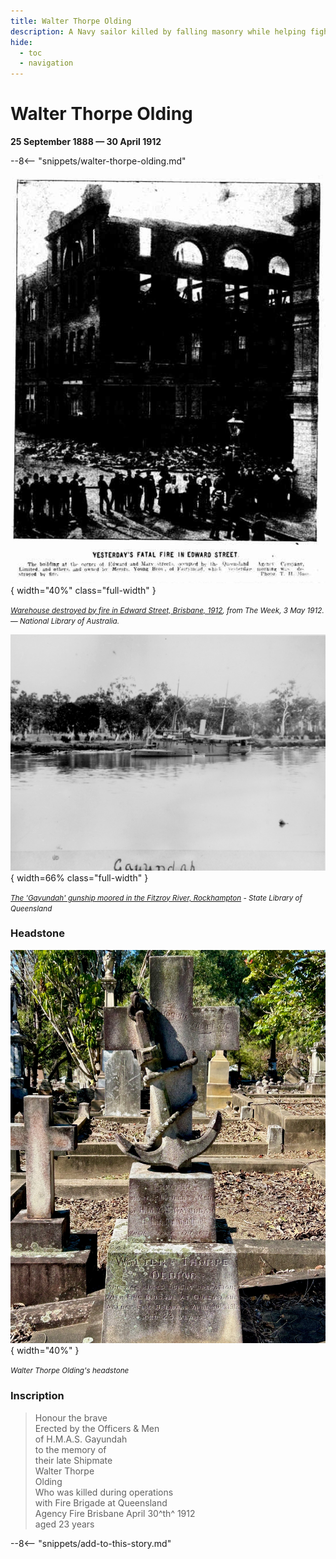```yaml
---
title: Walter Thorpe Olding
description: A Navy sailor killed by falling masonry while helping fight a fire in Brisbane
hide:
  - toc
  - navigation 
---
```


# Walter Thorpe Olding

**25 September 1888 — 30 April 1912**

--8<-- "snippets/walter-thorpe-olding.md"

![Warehouse destroyed by fire in Edward Street, Brisbane, 1912](../assets/edward-street-fire-1912.jpg){ width="40%" class="full-width" }

*<small>[Warehouse destroyed by fire in Edward Street, Brisbane, 1912](https://trove.nla.gov.au/newspaper/page/21126876), from *The Week*, 3 May 1912. — National Library of Australia.</small>*


![The 'Gayundah' gunship moored in the Fitzroy River, Rockhampton.](../assets/gayundah-ship.jpeg){ width=66% class="full-width" }

*<small>[The 'Gayundah' gunship moored in the Fitzroy River, Rockhampton](https://onesearch.slq.qld.gov.au/permalink/61SLQ_INST/1dejkfd/alma99183513114502061) - State Library of Queensland</small>*

### Headstone

![Walter Thorpe Olding's headstone](../assets/walter-thorpe-olding-headstone.jpg){ width="40%" }

*<small>Walter Thorpe Olding's headstone</small>*

### Inscription

>Honour the brave <br>
>Erected by the Officers & Men <br>
>of H.M.A.S. Gayundah <br>
>to the memory of  <br>
>their late Shipmate <br>
>Walter Thorpe <br>
>Olding <br>
>Who was killed during operations <br>
>with Fire Brigade at Queensland <br>
>Agency Fire Brisbane April 30^th^ 1912 <br>
>aged 23 years <br>


--8<-- "snippets/add-to-this-story.md"